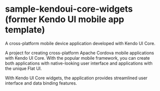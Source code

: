 sample-kendoui-core-widgets (former Kendo UI mobile app template)
====================

A cross-platform mobile device application developed with Kendo UI Core.

A project for creating cross-platform Apache Cordova mobile applications with Kendo UI Core. With the popular mobile framework, you can create both applications with native-looking user interface and applications with the unique Flat UI.

With Kendo UI Core widgets, the application provides streamlined user interface and data binding features.
